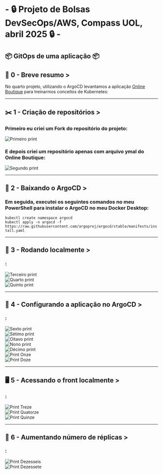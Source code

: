 # - 🔒 Projeto de Bolsas DevSecOps/AWS,  Compass UOL, abril 2025 🔒 -

## 📦 GitOps de uma aplicação 📦

## 📜 0 - Breve resumo >
No quarto projeto, utilizando o ArgoCD levantamos a aplicação [Online Boutique](https://github.com/GoogleCloudPlatform/microservices-demo) para treinarmos conceitos de Kubernetes:  

---
## ✂️ 1 - Criação de repositórios >
### Primeiro eu criei um Fork do repositório do projeto:  

![Primeiro print](/Prints/1.1.png)  

### E depois criei um repositório apenas com arquivo ymal do Online Boutique:  

![Segundo print](/Prints/1.2.png)  

---
## 🐙 2 - Baixando o ArgoCD >
### Em seguida, executei os seguintes comandos no meu PowerShell para instalar o ArgoCD no meu Docker Desktop:  

`kubectl create namespace argocd`  
`kubectl apply -n argocd -f https://raw.githubusercontent.com/argoproj/argocd/stable/manifests/install.yaml`  

---
## 🚪 3 - Rodando localmente >
### : 

![Terceiro print](/Prints/3.1.png)  
![Quarto print](/Prints/3.2.png)  
![Quinto print](/Prints/3.3.png)  

---
## 🤖 4 - Configurando a aplicação no ArgoCD >
### : 
![Sexto print](/Prints/4.1.png)  
![Sétimo print](/Prints/4.2.png)  
![Oitavo print](/Prints/4.3.png)  
![Nono print](/Prints/4.4.png)  
![Décimo print](/Prints/4.5.png)  
![Print Onze](/Prints/4.6.png)  
![Print Doze](/Prints/4.7.png)  

---
## 🖥️ 5 - Acessando o front localmente >
### : 
![Print Treze](/Prints/5.1.png)  
![Print Quatorze](/Prints/5.2.png)  
![Print Quinze](/Prints/5.3.png)  

---
## 👥 6 - Aumentando número de réplicas >
### : 
![Print Dezesseis](/Prints/6.1.png)  
![Print Dezessete](/Prints/6.2.png) 
